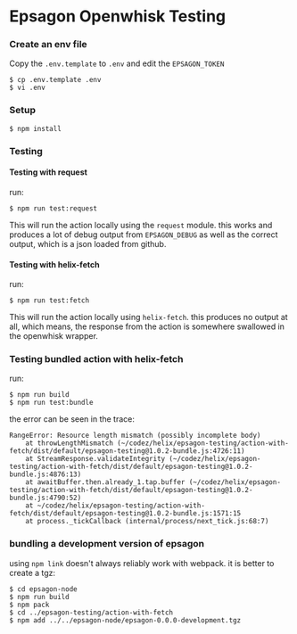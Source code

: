 # Epsagon Openwhisk Testing

### Create an env file

Copy the `.env.template` to `.env` and edit the `EPSAGON_TOKEN`

```console
$ cp .env.template .env
$ vi .env
```

### Setup

```console
$ npm install
```

### Testing

#### Testing with request

run:

```console
$ npm run test:request
```

This will run the action locally using the `request` module. this works and
produces a lot of debug output from `EPSAGON_DEBUG` as well as the correct
output, which is a json loaded from github.

#### Testing with helix-fetch

run:

```console
$ npm run test:fetch
```

This will run the action locally using `helix-fetch`. this produces no
output at all, which means, the response from the action is somewhere
swallowed in the openwhisk wrapper.

### Testing bundled action with helix-fetch

run:

```console
$ npm run build
$ npm run test:bundle
```

the error can be seen in the trace:

```
RangeError: Resource length mismatch (possibly incomplete body)
    at throwLengthMismatch (~/codez/helix/epsagon-testing/action-with-fetch/dist/default/epsagon-testing@1.0.2-bundle.js:4726:11)
    at StreamResponse.validateIntegrity (~/codez/helix/epsagon-testing/action-with-fetch/dist/default/epsagon-testing@1.0.2-bundle.js:4876:13)
    at awaitBuffer.then.already_1.tap.buffer (~/codez/helix/epsagon-testing/action-with-fetch/dist/default/epsagon-testing@1.0.2-bundle.js:4790:52)
    at ~/codez/helix/epsagon-testing/action-with-fetch/dist/default/epsagon-testing@1.0.2-bundle.js:1571:15
    at process._tickCallback (internal/process/next_tick.js:68:7)
```

### bundling a development version of epsagon

using `npm link` doesn't always reliably work with webpack. it is better to create a tgz:

```console
$ cd epsagon-node
$ npm run build
$ npm pack
$ cd ../epsagon-testing/action-with-fetch
$ npm add ../../epsagon-node/epsagon-0.0.0-development.tgz
``` 
